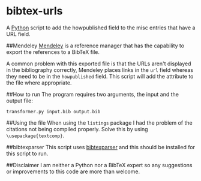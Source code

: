 # bibtex-urls
A [Python](https://www.python.org/) script to add the howpublished field to the misc entries that have a URL field.

##Mendeley
[Mendeley](https://www.mendeley.com/) is a reference manager that has the capability to export the references to a BibTeX file.

A common problem with this exported file is that the URLs aren't displayed in the bibliography correctly, Mendeley places links in the `url` field whereas they need to be in the `howpublished` field. This script will add the attribute to the file where appropriate.

##How to run
The program requires two arguments, the input and the output file:
```
transformer.py input.bib output.bib
```

##Using the file
When using the `listings` package I had the problem of the citations not being compiled properly. Solve this by using `\usepackage{textcomp}`.

##bibtexparser
This script uses [bibtexparser](https://pypi.python.org/pypi/bibtexparser/) and this should be installed for this script to run.

##Disclaimer
I am neither a Python nor a BibTeX expert so any suggestions or improvements to this code are more than welcome.
